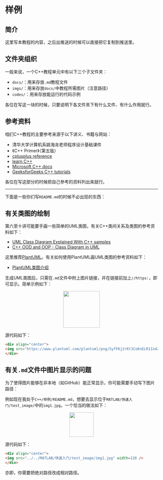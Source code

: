 # 样例

## 简介
这里写本教程的内容，之后出推送的时候可以直接把它复制到推送里。

## 文件夹组织
一般来说，一个C++教程单元中有以下三个子文件夹：
- <code>docs/</code>：用来存放<code>.md</code>教程文件
- <code>imgs/</code>：用来存放<code>docs/</code>中教程所需图片（注意路径）
- <code>codes/</code>：用来存放能运行的代码示例
  

各位在写这一块的时候，只要说明下各文件夹下有什么文件、有什么作用就行。

## 参考资料
咱们C++教程的主要参考来源于以下讲义、书籍与网站：
- 清华大学计算机系姚海龙老师程序设计基础课件
- 《C++ Primer》（第五版）
- [cplusplus reference](https://www.cplusplus.com/reference/)
- [learn C++](https://www.learncpp.com/)
- [Microsoft C++ docs](https://docs.microsoft.com/en-us/cpp/cpp/?view=msvc-170)
- [GeeksforGeeks C++ tutorials](https://www.geeksforgeeks.org/c-plus-plus/)

各位在写这部分的时候把自己参考的资料列出来就行。

---

下面是一些你们写<code>README.md</code>的时候不必出现的东西：

## 有关类图的绘制

第六至十讲可能要手画一些简单的UML类图，有关C++类间关系及类图的参考资料如下：
- [UML Class Diagram Explained With C++ samples](https://cppcodetips.wordpress.com/2013/12/23/uml-class-diagram-explained-with-c-samples/)
- [ C++ OOD and OOP - Class Diagram in UML](https://www.youtube.com/watch?v=thbxWbneJ6o)

这里推荐[PlantUML](http://www.plantuml.com/plantuml/uml/SyfFKj2rKt3CoKnELR1Io4ZDoSa70000)。有关如何使用PlantUML画UML类图的参考资料如下：
- [PlantUML类图介绍](https://plantuml.com/zh/class-diagram)

生成UML类图后，只需在<code>.md</code>文件中附上图片链接，并在链接前加上<code>//https:</code>，即可显示。简单示例如下：
<div align="center">    
<img src="https://www.plantuml.com/plantuml/png/SyfFKj2rKt3CoKnELR1Io4ZDoSa70000" width=120 />
</div>

源代码如下：
```html
<div align="center">    
<img src="https://www.plantuml.com/plantuml/png/SyfFKj2rKt3CoKnELR1Io4ZDoSa70000" width=120 />
</div>
```

## 有关<code>.md</code>文件中图片显示的问题

为了使得图片能够在非本地（如GitHub）能正常显示，你可能需要手动写下图片路径：

例如现在我处于<code>C++/样例/README.md</code>，想要去显示位于<code>MATLAB/快速入门/test_image/</code>中的<code>img1.jpg</code>，一个恰当的做法如下：
<div align="center">    
<img src="../../MATLAB/快速入门/test_image/img1.jpg" width=80 />
</div>

源代码如下：
```html
<div align="center">    
<img src="../../MATLAB/快速入门/test_image/img1.jpg" width=120 />
</div>
```

亦即，你需要把绝对路径改成相对路径。
